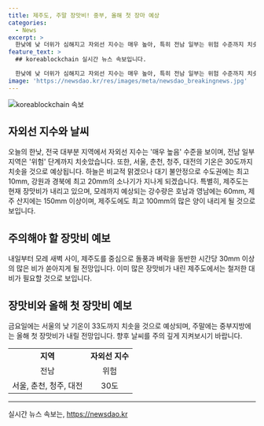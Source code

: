 ```yaml
---
title: 제주도, 주말 장맛비! 중부, 올해 첫 장마 예상
categories:
  - News
excerpt: >
  한낮에 낮 더위가 심해지고 자외선 지수는 매우 높아, 특히 전남 일부는 위험 수준까지 치솟음. 서울, 춘천, 청주, 대전의 기온은 30도까지 치솟고, 수도권에는 최고 10mm, 강원과 경북에는 최고 20mm의 소나기가 예상됨. 장마 구름이 북상하여 제주도 남해안과 남부지방에 확대되고, 예상 강수량은 호남과 영남에 최고 60mm, 제주 산지에 150mm 이상, 제주도에도 최고 100mm로 예상됨. 특히, 제주도는 돌풍과 벼락을 동반한 세찬 비로 시간당 30mm 이상이 쏟아질 것으로 전망되며, 이에 대비가 필요함.
feature_text: >
  ## koreablockchain 실시간 뉴스 속보입니다.

  한낮에 낮 더위가 심해지고 자외선 지수는 매우 높아, 특히 전남 일부는 위험 수준까지 치솟음. 서울, 춘천, 청주, 대전의 기온은 30도까지 치솟고, 수도권에는 최고 10mm, 강원과 경북에는 최고 20mm의 소나기가 예상됨. 장마 구름이 북상하여 제주도 남해안과 남부지방에 확대되고, 예상 강수량은 호남과 영남에 최고 60mm, 제주 산지에 150mm 이상, 제주도에도 최고 100mm로 예상됨. 특히, 제주도는 돌풍과 벼락을 동반한 세찬 비로 시간당 30mm 이상이 쏟아질 것으로 전망되며, 이에 대비가 필요함.
image: 'https://newsdao.kr/res/images/meta/newsdao_breakingnews.jpg'
---
```


<p><img src="https://newsdao.kr/res/images/meta/newsdao_breakingnews.jpg" alt="koreablockchain 속보" /></p>

<h2 data-ke-size="size26">자외선 지수와 날씨</h2>

<p data-ke-size="size16">오늘의 한낮, 전국 대부분 지역에서 자외선 지수는 '매우 높음' 수준을 보이며, 전남 일부 지역은 '위험' 단계까지 치솟았습니다. 또한, 서울, 춘천, 청주, 대전의 기온은 30도까지 치솟을 것으로 예상됩니다. 하늘은 비교적 맑겠으나 대기 불안정으로 수도권에는 최고 10mm, 강원과 경북에 최고 20mm의 소나기가 지나게 되겠습니다. 특별히, 제주도는 현재 장맛비가 내리고 있으며, 모레까지 예상되는 강수량은 호남과 영남에는 60mm, 제주 산지에는 150mm 이상이며, 제주도에도 최고 100mm의 많은 양이 내리게 될 것으로 보입니다.</p>

<h2 data-ke-size="size26">주의해야 할 장맛비 예보</h2>

<p data-ke-size="size16">내일부터 모레 새벽 사이, 제주도를 중심으로 돌풍과 벼락을 동반한 시간당 30mm 이상의 많은 비가 쏟아지게 될 전망입니다. 이미 많은 장맛비가 내린 제주도에서는 철저한 대비가 필요할 것으로 보입니다.</p>

<h2 data-ke-size="size26">장맛비와 올해 첫 장맛비 예보</h2>

<p data-ke-size="size16">금요일에는 서울의 낮 기온이 33도까지 치솟을 것으로 예상되며, 주말에는 중부지방에는 올해 첫 장맛비가 내릴 전망입니다. 향후 날씨를 주의 깊게 지켜보시기 바랍니다.</p>

<table>
    <tr>
        <td style="text-align: center;"><b>지역</b></td>
        <td style="text-align: center;"><b>자외선 지수</b></td>
    </tr>
    <tr>
        <td style="text-align: center;">전남</td>
        <td style="text-align: center;">위험</td>
    </tr>
    <tr>
        <td style="text-align: center;">서울, 춘천, 청주, 대전</td>
        <td style="text-align: center;">30도</td>
    </tr>
</table>

<p><hr></p>
실시간 뉴스 속보는, <a href="https://newsdao.kr" rel="dofollow">https://newsdao.kr</a>


